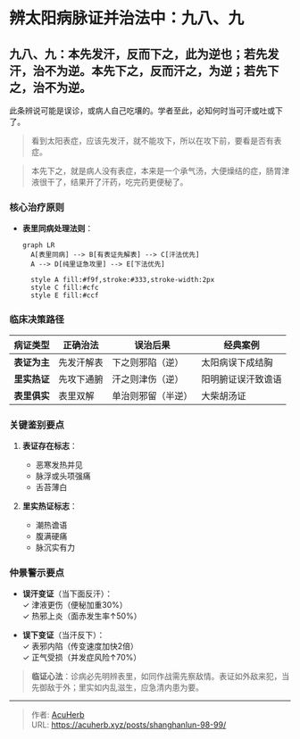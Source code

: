 # 辨太阳病脉证并治法中：九八、九


## 九八、九：本先发汗，反而下之，此为逆也；若先发汗，治不为逆。本先下之，反而汗之，为逆；若先下之，治不为逆。

<!--more-->

此条辨说可能是误诊，或病人自己吃壤的。学者至此，必知何时当可汗或吐或下了。

> 看到太阳表症，应该先发汗，就不能攻下，所以在攻下前，要看是否有表症。

> 本先下之，就是病人没有表症，本来是一个承气汤，大便燥结的症，肠胃津液很干了，结果开了汗药，吃完药更便秘了。

### 核心治疗原则
- **表里同病处理法则**：
  ```mermaid
  graph LR
    A[表里同病] --> B[有表证先解表] --> C[汗法优先]
    A --> D[纯里证急攻里] --> E[下法优先]

    style A fill:#f9f,stroke:#333,stroke-width:2px
    style C fill:#cfc
    style E fill:#ccf
  ```

### 临床决策路径
| 病证类型       | 正确治法      | 误治后果               | 经典案例               |
|----------------|---------------|------------------------|------------------------|
| **表证为主**   | 先发汗解表    | 下之则邪陷（逆）       | 太阳病误下成结胸       |
| **里实热证**   | 先攻下通腑    | 汗之则津伤（逆）       | 阳明腑证误汗致谵语     |
| **表里俱实**   | 表里双解      | 单治则邪留（半逆）     | 大柴胡汤证             |

### 关键鉴别要点
1. **表证存在标志**：
   - 恶寒发热并见
   - 脉浮或头项强痛
   - 舌苔薄白

2. **里实热证标志**：
   - 潮热谵语
   - 腹满硬痛
   - 脉沉实有力

### 仲景警示要点
- **误汗变证**（当下面反汗）：  
  ✓ 津液更伤（便秘加重30%）  
  ✓ 热邪上炎（面赤发生率↑50%）  

- **误下变证**（当汗反下）：  
  ✓ 表邪内陷（传变速度加快2倍）  
  ✓ 正气受损（并发症风险↑70%）  

> **临证心法**：诊病必先明辨表里，如同作战需先察敌情。表证如外敌来犯，当先御敌于外；里实如内乱滋生，应急清内患为要。

---

> 作者: [AcuHerb](https://acuherb.xyz)  
> URL: https://acuherb.xyz/posts/shanghanlun-98-99/  

